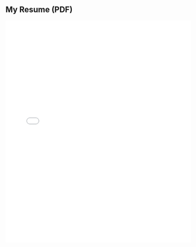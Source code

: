 <!DOCTYPE html>
<html lang="th">
<head>
  <meta charset="UTF-8">
  <title>My Resume</title>
</head>
<body>
  <h2>My Resume (PDF)</h2>
  <embed src="./PDF/สีน้ำเงินและสีขาว สไตล์โมเดิร์นและเรียบง่าย ผู้จัดการฝ่ายการตลาด เรซูเม่ (1).pdf" type="application/pdf" width="100%" height="600px" />
</body>
</html>
